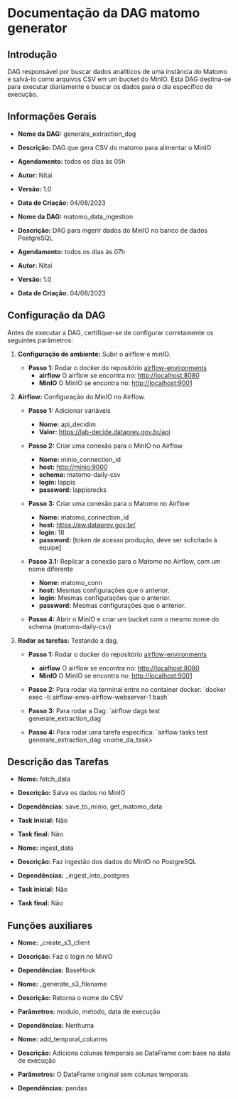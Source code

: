 # Documentação da DAG matomo generator

<!-- START doctoc generated TOC please keep comment here to allow auto update -->
<!-- DON'T EDIT THIS SECTION, INSTEAD RE-RUN doctoc TO UPDATE -->
<!-- END doctoc generated TOC please keep comment here to allow auto update -->

## Introdução

DAG responsável por buscar dados analíticos de uma instância do Matomo e salvá-lo como arquivos CSV em um bucket do MinIO. Esta DAG destina-se para executar diariamente e buscar os dados para o dia específico de execução.

## Informações Gerais

- **Nome da DAG:** generate_extraction_dag
- **Descrição:** DAG que gera CSV do matomo para alimentar o MinIO
- **Agendamento:** todos os dias às 05h
- **Autor:** Nitai
- **Versão:** 1.0
- **Data de Criação:** 04/08/2023

- **Nome da DAG:** matomo_data_ingestion
- **Descrição:** DAG para ingerir dados do MinIO no banco de dados PostgreSQL
- **Agendamento:** todos os dias às 07h
- **Autor:** Nitai
- **Versão:** 1.0
- **Data de Criação:** 04/08/2023

## Configuração da DAG

Antes de executar a DAG, certifique-se de configurar corretamente os seguintes parâmetros:

1. **Configuração de ambiente:** Subir o airflow e minIO.
    - **Passo 1:** Rodar o docker do repositório [airflow-environments](https://gitlab.com/lappis-unb/decidimbr/airflow-envs)
        - **airflow** O airflow se encontra no: <http://localhost:8080>
        - **MinIO** O MinIO se encontra no: <http://localhost:9001>

2. **Airflow:** Configuração do MinIO no Airflow.
    - **Passo 1:** Adicionar variáveis
        - **Nome:** api_decidim
        - **Valor:** <https://lab-decide.dataprev.gov.br/api>

    - **Passo 2:** Criar uma conexão para o MinIO no Airflow
        - **Nome:** minio_connection_id
        - **host:** <http://minio:9000>
        - **schema:** matomo-daily-csv
        - **login:** lappis
        - **password:** lappisrocks

    - **Passo 3:** Criar uma conexão para o Matomo no Airflow
        - **Nome:** matomo_connection_id
        - **host:** <https://ew.dataprev.gov.br/>
        - **login:** 18
        - **password:** [token de acesso produção, deve ser solicitado à equipe]

    - **Passo 3.1:** Replicar a conexão para o Matomo no Airflow, com um nome diferente
        - **Nome:** matomo_conn
        - **host:** Mesmas configurações que o anterior.
        - **login:** Mesmas configurações que o anterior.
        - **password:** Mesmas configurações que o anterior.  

    - **Passo 4:** Abrir o MinIO e criar um bucket com o mesmo nome do schema (matomo-daily-csv)

3. **Rodar as tarefas:** Testando a dag.
    - **Passo 1:** Rodar o docker do repositório [airflow-environments](https://gitlab.com/lappis-unb/decidimbr/airflow-envs)
        - **airflow** O airflow se encontra no: <http://localhost:8080>
        - **MinIO** O MinIO se encontra no: <http://localhost:9001>

    - **Passo 2:** Para rodar via terminal entre no container docker: ´docker exec -ti airflow-envs-airflow-webserver-1 bash´

    - **Passo 3:** Para rodar a Dag: ´airflow dags test generate_extraction_dag´

    - **Passo 4:** Para rodar uma tarefa específica: ´airflow tasks test generate_extraction_dag <nome_da_task>´

## Descrição das Tarefas

- **Nome:** fetch_data
- **Descrição:** Salva os dados no MinIO
- **Dependências:** save_to_minio, get_matomo_data
- **Task inicial:** Não
- **Task final:** Não

- **Nome:** ingest_data
- **Descrição:** Faz ingestão dos dados do MinIO no PostgreSQL
- **Dependências:** _ingest_into_postgres
- **Task inicial:** Não
- **Task final:** Não

## Funções auxiliares

- **Nome:** _create_s3_client
- **Descrição:** Faz o login no MinIO
- **Dependências:** BaseHook

- **Nome:** _generate_s3_filename
- **Descrição:** Retorna o nome do CSV
- **Parâmetros:** modulo, método, data de execução
- **Dependências:** Nenhuma

- **Nome:** add_temporal_columns
- **Descrição:** Adiciona colunas temporais ao DataFrame com base na data de execução
- **Parâmetros:** O DataFrame original sem colunas temporais
- **Dependências:** pandas
